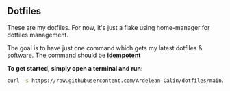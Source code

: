 ## Dotfiles

These are my dotfiles. For now, it's just a flake using home-manager for dotfiles management.

The goal is to have just one command which gets my latest dotfiles & software. The command should be **[idempotent](https://en.wikipedia.org/wiki/Idempotence)**

**To get started, simply open a terminal and run:**
```bash
curl -s https://raw.githubusercontent.com/Ardelean-Calin/dotfiles/main/dot.sh | bash  
```
